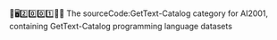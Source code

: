 🧠️🖥️2️⃣️0️⃣️0️⃣️1️⃣️💾️📜️ The sourceCode:GetText-Catalog category for AI2001, containing GetText-Catalog programming language datasets
